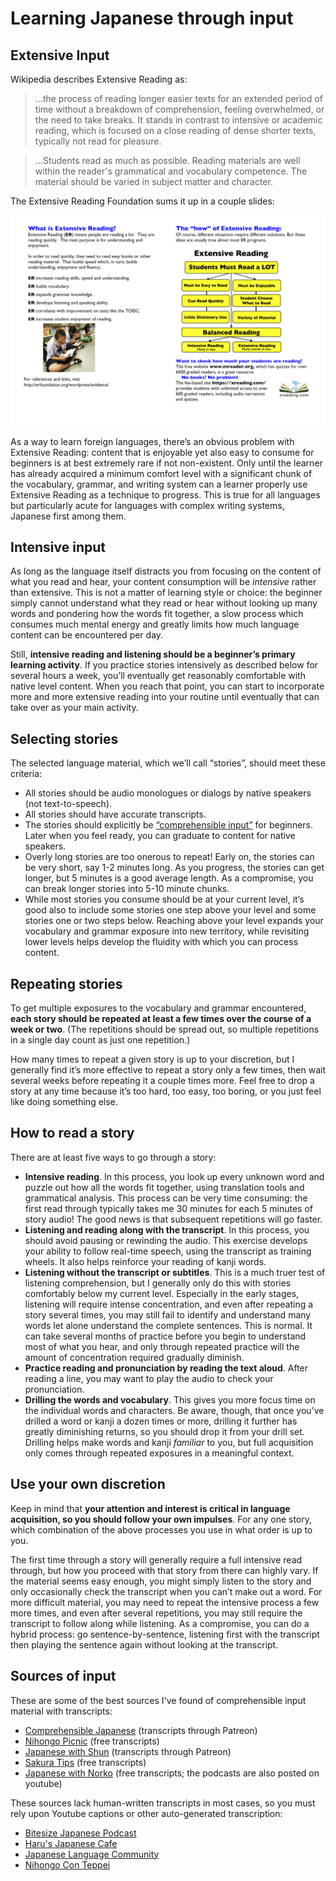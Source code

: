# Learning Japanese through input

## Extensive Input

Wikipedia describes Extensive Reading as:

> …the process of reading longer easier texts for an extended period of time without a breakdown of comprehension, feeling overwhelmed, or the need to take breaks. It stands in contrast to intensive or academic reading, which is focused on a close reading of dense shorter texts, typically not read for pleasure.

> …Students read as much as possible. Reading materials are well within the reader's grammatical and vocabulary competence. The material should be varied in subject matter and character. 

The Extensive Reading Foundation sums it up in a couple slides: 

![](./images/extensive_reading.png)

As a way to learn foreign languages, there’s an obvious problem with Extensive Reading: content that is enjoyable yet also easy to consume for beginners is at best extremely rare if not non-existent. Only until the learner has already acquired a minimum comfort level with a significant chunk of the vocabulary, grammar, and writing system can a learner properly use Extensive Reading as a technique to progress. This is true for all languages but particularly acute for languages with complex writing systems, Japanese first among them.

## Intensive input

As long as the language itself distracts you from focusing on the content of what you read and hear, your content consumption will be *intensive* rather than extensive. This is not a matter of learning style or choice: the beginner simply cannot understand what they read or hear without looking up many words and pondering how the words fit together, a slow process which consumes much mental energy and greatly limits how much language content can be encountered per day.

Still, **intensive reading and listening should be a beginner’s primary learning activity**. If you practice stories intensively as described below for several hours a week, you’ll eventually get reasonably comfortable with native level content. When you reach that point, you can start to incorporate more and more extensive reading into your routine until eventually that can take over as your main activity.

## Selecting stories

The selected language material, which we’ll call “stories”, should meet these criteria:

- All stories should be audio monologues or dialogs by native speakers (not text-to-speech).
- All stories should have accurate transcripts.
- The stories should explicitly be [“comprehensible input”](https://ellevationeducation.com/blog/teaching-comprehensible-input-definition-examples) for beginners. Later when you feel ready, you can graduate to content for native speakers.
- Overly long stories are too onerous to repeat! Early on, the stories can be very short, say 1-2 minutes long. As you progress, the stories can get longer, but 5 minutes is a good average length. As a compromise, you can break longer stories into 5-10 minute chunks.
- While most stories you consume should be at your current level, it’s good also to include some stories one step above your level and some stories one or two steps below. Reaching above your level expands your vocabulary and grammar exposure into new territory, while revisiting lower levels helps develop the fluidity with which you can process content.

## Repeating stories

To get multiple exposures to the vocabulary and grammar encountered, **each story should be repeated at least a few times over the course of a week or two**. (The repetitions should be spread out, so multiple repetitions in a single day count as just one repetition.) 

How many times to repeat a given story is up to your discretion, but I generally find it’s more effective to repeat a story only a few times, then wait several weeks before repeating it a couple times more. Feel free to drop a story at any time because it’s too hard, too easy, too boring, or you just feel like doing something else.

## How to read a story

There are at least five ways to go through a story:

- **Intensive reading**. In this process, you look up every unknown word and puzzle out how all the words fit together, using translation tools and grammatical analysis. This process can be very time consuming: the first read through typically takes me 30 minutes for each 5 minutes of story audio! The good news is that subsequent repetitions will go faster.
- **Listening and reading along with the transcript**. In this process, you should avoid pausing or rewinding the audio. This exercise develops your ability to follow real-time speech, using the transcript as training wheels. It also helps reinforce your reading of kanji words.
- **Listening without the transcript or subtitles**. This is a much truer test of listening comprehension, but I generally only do this with stories comfortably below my current level. Especially in the early stages, listening will require intense concentration, and even after repeating a story several times, you may still fail to identify and understand many words let alone understand the complete sentences. This is normal. It can take several months of practice before you begin to understand most of what you hear, and only through repeated practice will the amount of concentration required gradually diminish.
- **Practice reading and pronunciation by reading the text aloud**. After reading a line, you may want to play the audio to check your pronunciation.
- **Drilling the words and vocabulary**. This gives you more focus time on the individual words and characters. Be aware, though, that once you’ve drilled a word or kanji a dozen times or more, drilling it further has greatly diminishing returns, so you should drop it from your drill set. Drilling helps make words and kanji *familiar* to you, but full acquisition only comes through repeated exposures in a meaningful context.

## Use your own discretion

Keep in mind that **your attention and interest is critical in language acquisition, so you should follow your own impulses**. For any one story, which combination of the above processes you use in what order is up to you.

The first time through a story will generally require a full intensive read through, but how you proceed with that story from there can highly vary. If the material seems easy enough, you might simply listen to the story and only occasionally check the transcript when you can’t make out a word. For more difficult material, you may need to repeat the intensive process a few more times, and even after several repetitions, you may still require the transcript to follow along while listening. As a compromise, you can do a hybrid process: go sentence-by-sentence, listening first with the transcript then playing the sentence again without looking at the transcript.


## Sources of input

These are some of the best sources I've found of comprehensible input material with transcripts:

- [Comprehensible Japanese](https://cijapanese.com/) (transcripts through Patreon)
- [Nihongo Picnic](https://nihongopicnic.notion.site/Nihongo-Picnic-Podcast-s-Transcript-e6c923a2d9f34c1fa278bb5e4531ea0f) (free transcripts)
- [Japanese with Shun](https://www.youtube.com/@JapanesewithShun) (transcripts through Patreon)
- [Sakura Tips](https://sakuratips.com/) (free transcripts)
- [Japanese with Norko](https://www.japanesewithnoriko.com/) (free transcripts; the podcasts are also posted on youtube)

These sources lack human-written transcripts in most cases, so you must rely upon Youtube captions or other auto-generated transcription:

- [Bitesize Japanese Podcast](https://www.youtube.com/@the_bitesize_japanese_podcast/videos) 
- [Haru's Japanese Cafe](https://www.youtube.com/@HarusJapaneseCafe)
- [Japanese Language Community](https://www.youtube.com/@erikojuku)
- [Nihongo Con Teppei](https://nihongoconteppei.com/)


